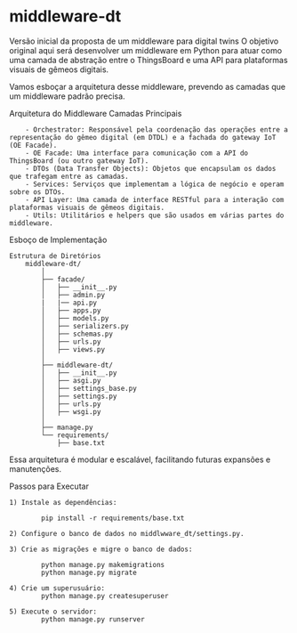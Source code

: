 # middleware-dt

Versão inicial da proposta de um middleware para digital twins O objetivo original aqui será desenvolver um middleware em Python para atuar como uma camada de abstração entre o ThingsBoard e uma API para plataformas visuais de gêmeos digitais.

Vamos esboçar a arquitetura desse middleware, prevendo as camadas que um middleware padrão precisa.

Arquitetura do Middleware
    Camadas Principais

        - Orchestrator: Responsável pela coordenação das operações entre a representação do gêmeo digital (em DTDL) e a fachada do gateway IoT (OE Facade).
        - OE Facade: Uma interface para comunicação com a API do ThingsBoard (ou outro gateway IoT).
        - DTOs (Data Transfer Objects): Objetos que encapsulam os dados que trafegam entre as camadas.
        - Services: Serviços que implementam a lógica de negócio e operam sobre os DTOs.
        - API Layer: Uma camada de interface RESTful para a interação com plataformas visuais de gêmeos digitais.
        - Utils: Utilitários e helpers que são usados em várias partes do middleware.

Esboço de Implementação

    Estrutura de Diretórios
        middleware-dt/
            │
            ├── facade/
            │   ├── __init__.py
            │   ├── admin.py
            |   |── api.py
            │   ├── apps.py
            │   ├── models.py
            │   ├── serializers.py
            │   ├── schemas.py
            │   ├── urls.py
            │   ├── views.py
            │
            ├── middleware-dt/
            │   ├── __init__.py
            │   ├── asgi.py
            │   ├── settings_base.py
            │   ├── settings.py
            │   ├── urls.py
            │   ├── wsgi.py
            │
            ├── manage.py
            └── requirements/
                ├── base.txt


Essa arquitetura é modular e escalável, facilitando futuras expansões e manutenções.

Passos para Executar

    1) Instale as dependências:

            pip install -r requirements/base.txt
    
    2) Configure o banco de dados no middlwware_dt/settings.py.

    3) Crie as migrações e migre o banco de dados:

            python manage.py makemigrations
            python manage.py migrate

    4) Crie um superusuário:
            python manage.py createsuperuser
    
    5) Execute o servidor:
            python manage.py runserver

